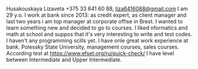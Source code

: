 Husakouskaya Lizaveta
+375 33 641 60 88, liza6416088@gmail.com
I am 29 y.o. I work at bank since 2013: as credit expert, as client manager and last two years i am top manager at corporate offise in Brest. I wanted to learn something new and decided to go to courses. I liked nformatics and math at school and suppos that it's very interesting to write and test codes.
I haven't any programming scills yet.
I have onle great work experience at bank.
Polessky State University, management courses, sales courses.
According test at https://www.efset.org/ru/quick-check/ I have level between Intermediate and Upper Intermediate.
